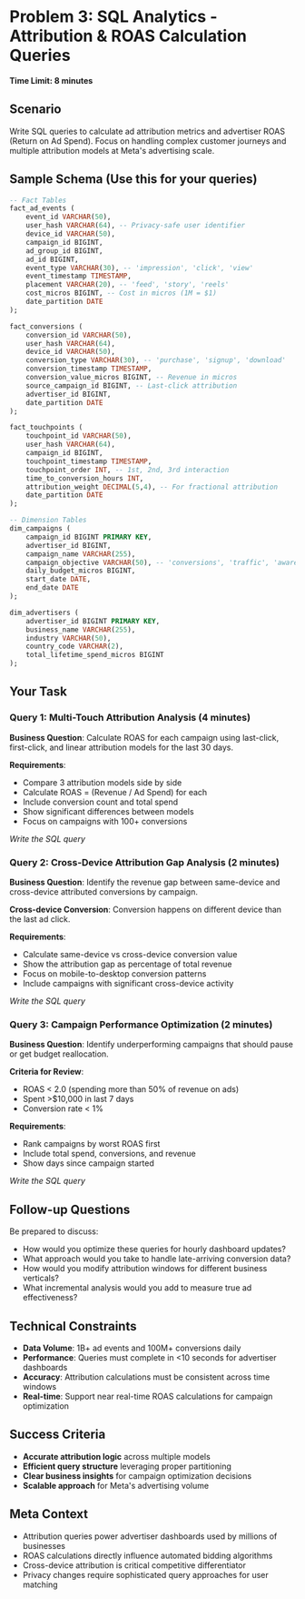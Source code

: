 # Problem 3: SQL Analytics - Attribution & ROAS Calculation Queries
**Time Limit: 8 minutes**

## Scenario
Write SQL queries to calculate ad attribution metrics and advertiser ROAS (Return on Ad Spend). Focus on handling complex customer journeys and multiple attribution models at Meta's advertising scale.

## Sample Schema (Use this for your queries)
```sql
-- Fact Tables
fact_ad_events (
    event_id VARCHAR(50),
    user_hash VARCHAR(64), -- Privacy-safe user identifier
    device_id VARCHAR(50),
    campaign_id BIGINT,
    ad_group_id BIGINT,
    ad_id BIGINT,
    event_type VARCHAR(30), -- 'impression', 'click', 'view'
    event_timestamp TIMESTAMP,
    placement VARCHAR(20), -- 'feed', 'story', 'reels'
    cost_micros BIGINT, -- Cost in micros (1M = $1)
    date_partition DATE
);

fact_conversions (
    conversion_id VARCHAR(50),
    user_hash VARCHAR(64),
    device_id VARCHAR(50),
    conversion_type VARCHAR(30), -- 'purchase', 'signup', 'download'
    conversion_timestamp TIMESTAMP,
    conversion_value_micros BIGINT, -- Revenue in micros
    source_campaign_id BIGINT, -- Last-click attribution
    advertiser_id BIGINT,
    date_partition DATE
);

fact_touchpoints (
    touchpoint_id VARCHAR(50),
    user_hash VARCHAR(64),
    campaign_id BIGINT,
    touchpoint_timestamp TIMESTAMP,
    touchpoint_order INT, -- 1st, 2nd, 3rd interaction
    time_to_conversion_hours INT,
    attribution_weight DECIMAL(5,4), -- For fractional attribution
    date_partition DATE
);

-- Dimension Tables
dim_campaigns (
    campaign_id BIGINT PRIMARY KEY,
    advertiser_id BIGINT,
    campaign_name VARCHAR(255),
    campaign_objective VARCHAR(50), -- 'conversions', 'traffic', 'awareness'
    daily_budget_micros BIGINT,
    start_date DATE,
    end_date DATE
);

dim_advertisers (
    advertiser_id BIGINT PRIMARY KEY,
    business_name VARCHAR(255),
    industry VARCHAR(50),
    country_code VARCHAR(2),
    total_lifetime_spend_micros BIGINT
);
```

## Your Task

### Query 1: Multi-Touch Attribution Analysis (4 minutes)
**Business Question**: Calculate ROAS for each campaign using last-click, first-click, and linear attribution models for the last 30 days.

**Requirements**:
- Compare 3 attribution models side by side
- Calculate ROAS = (Revenue / Ad Spend) for each
- Include conversion count and total spend
- Show significant differences between models
- Focus on campaigns with 100+ conversions

*Write the SQL query*

### Query 2: Cross-Device Attribution Gap Analysis (2 minutes)
**Business Question**: Identify the revenue gap between same-device and cross-device attributed conversions by campaign.

**Cross-device Conversion**: Conversion happens on different device than the last ad click.

**Requirements**:
- Calculate same-device vs cross-device conversion value
- Show the attribution gap as percentage of total revenue
- Focus on mobile-to-desktop conversion patterns
- Include campaigns with significant cross-device activity

*Write the SQL query*

### Query 3: Campaign Performance Optimization (2 minutes)
**Business Question**: Identify underperforming campaigns that should pause or get budget reallocation.

**Criteria for Review**:
- ROAS < 2.0 (spending more than 50% of revenue on ads)
- Spent >$10,000 in last 7 days
- Conversion rate < 1%

**Requirements**:
- Rank campaigns by worst ROAS first
- Include total spend, conversions, and revenue
- Show days since campaign started

*Write the SQL query*

## Follow-up Questions
Be prepared to discuss:
- How would you optimize these queries for hourly dashboard updates?
- What approach would you take to handle late-arriving conversion data?
- How would you modify attribution windows for different business verticals?
- What incremental analysis would you add to measure true ad effectiveness?

## Technical Constraints
- **Data Volume**: 1B+ ad events and 100M+ conversions daily
- **Performance**: Queries must complete in <10 seconds for advertiser dashboards
- **Accuracy**: Attribution calculations must be consistent across time windows
- **Real-time**: Support near real-time ROAS calculations for campaign optimization

## Success Criteria
- **Accurate attribution logic** across multiple models
- **Efficient query structure** leveraging proper partitioning
- **Clear business insights** for campaign optimization decisions
- **Scalable approach** for Meta's advertising volume

## Meta Context
- Attribution queries power advertiser dashboards used by millions of businesses
- ROAS calculations directly influence automated bidding algorithms
- Cross-device attribution is critical competitive differentiator
- Privacy changes require sophisticated query approaches for user matching 